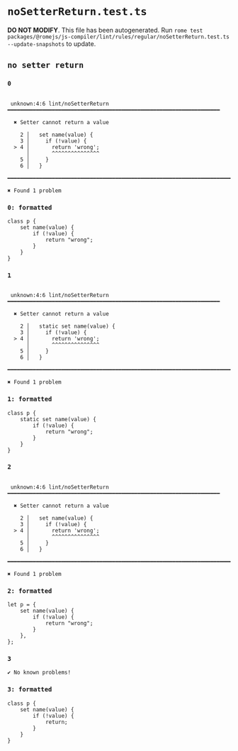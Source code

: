 # `noSetterReturn.test.ts`

**DO NOT MODIFY**. This file has been autogenerated. Run `rome test packages/@romejs/js-compiler/lint/rules/regular/noSetterReturn.test.ts --update-snapshots` to update.

## `no setter return`

### `0`

```

 unknown:4:6 lint/noSetterReturn ━━━━━━━━━━━━━━━━━━━━━━━━━━━━━━━━━━━━━━━━━━━━━━━━━━━━━━━━━━━━━━━━━━━

  ✖ Setter cannot return a value

    2 │   set name(value) {
    3 │     if (!value) {
  > 4 │       return 'wrong';
      │       ^^^^^^^^^^^^^^^
    5 │     }
    6 │   }

━━━━━━━━━━━━━━━━━━━━━━━━━━━━━━━━━━━━━━━━━━━━━━━━━━━━━━━━━━━━━━━━━━━━━━━━━━━━━━━━━━━━━━━━━━━━━━━━━━━━

✖ Found 1 problem

```

### `0: formatted`

```
class p {
	set name(value) {
		if (!value) {
			return "wrong";
		}
	}
}

```

### `1`

```

 unknown:4:6 lint/noSetterReturn ━━━━━━━━━━━━━━━━━━━━━━━━━━━━━━━━━━━━━━━━━━━━━━━━━━━━━━━━━━━━━━━━━━━

  ✖ Setter cannot return a value

    2 │   static set name(value) {
    3 │     if (!value) {
  > 4 │       return 'wrong';
      │       ^^^^^^^^^^^^^^^
    5 │     }
    6 │   }

━━━━━━━━━━━━━━━━━━━━━━━━━━━━━━━━━━━━━━━━━━━━━━━━━━━━━━━━━━━━━━━━━━━━━━━━━━━━━━━━━━━━━━━━━━━━━━━━━━━━

✖ Found 1 problem

```

### `1: formatted`

```
class p {
	static set name(value) {
		if (!value) {
			return "wrong";
		}
	}
}

```

### `2`

```

 unknown:4:6 lint/noSetterReturn ━━━━━━━━━━━━━━━━━━━━━━━━━━━━━━━━━━━━━━━━━━━━━━━━━━━━━━━━━━━━━━━━━━━

  ✖ Setter cannot return a value

    2 │   set name(value) {
    3 │     if (!value) {
  > 4 │       return 'wrong';
      │       ^^^^^^^^^^^^^^^
    5 │     }
    6 │   }

━━━━━━━━━━━━━━━━━━━━━━━━━━━━━━━━━━━━━━━━━━━━━━━━━━━━━━━━━━━━━━━━━━━━━━━━━━━━━━━━━━━━━━━━━━━━━━━━━━━━

✖ Found 1 problem

```

### `2: formatted`

```
let p = {
	set name(value) {
		if (!value) {
			return "wrong";
		}
	},
};

```

### `3`

```
✔ No known problems!

```

### `3: formatted`

```
class p {
	set name(value) {
		if (!value) {
			return;
		}
	}
}

```
